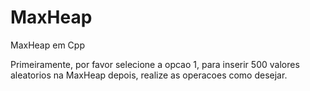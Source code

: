 # MaxHeap
MaxHeap em Cpp

Primeiramente, por favor selecione a opcao 1, para inserir 500 valores aleatorios na MaxHeap
depois, realize as operacoes como desejar.
